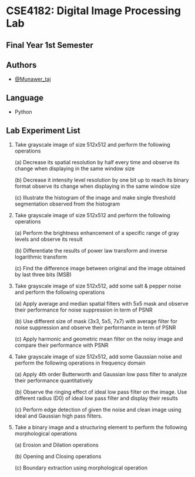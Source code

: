 # CSE4182: Digital Image Processing Lab

## Final Year 1st Semester

## Authors

- [@Munawer_taj](https://https://github.com/Munawertaj)

## Language

- Python

## Lab Experiment List

1. Take grayscale image of size 512x512 and perform the following operations

   (a) Decrease its spatial resolution by half every time and observe its change when displaying in the same window size

   (b) Decrease it intensity level resolution by one bit up to reach its binary format observe its change when displaying in the same window size

   (c) Illustrate the histogram of the image and make single threshold segmentation observed from the histogram

2. Take grayscale image of size 512x512 and perform the following operations

   (a) Perform the brightness enhancement of a specific range of gray levels and observe its result

   (b) Differentiate the results of power law transform and inverse logarithmic transform

   (c) Find the difference image between original and the image obtained by last three bits (MSB)

3. Take grayscale image of size 512x512, add some salt & pepper noise and perform the following operations

   (a) Apply average and median spatial filters with 5x5 mask and observe their performance for noise suppression in term of PSNR

   (b) Use different size of mask (3x3, 5x5, 7x7) with average filter for noise suppression and observe their performance in term of PSNR

   (c) Apply harmonic and geometric mean filter on the noisy image and compare their performance with PSNR

4. Take grayscale image of size 512x512, add some Gaussian noise and perform the following operations in frequency domain

   (a) Apply 4th order Butterworth and Gaussian low pass filter to analyze their performance quantitatively

   (b) Observe the ringing effect of ideal low pass filter on the image. Use different radius (D0) of ideal low pass filter and display their results

   (c) Perform edge detection of given the noise and clean image using ideal and Gaussian high pass filters.

5. Take a binary image and a structuring element to perform the following morphological operations

   (a) Erosion and Dilation operations

   (b) Opening and Closing operations

   (c) Boundary extraction using morphological operation
